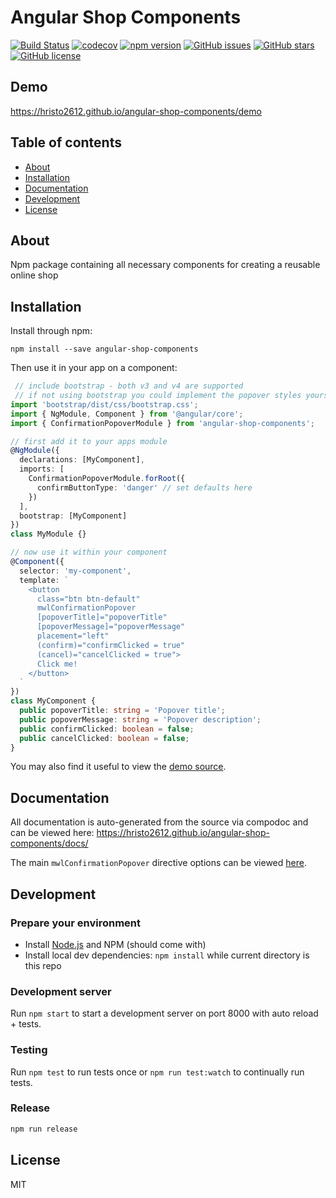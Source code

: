 # Angular Shop Components
[![Build Status](https://travis-ci.org/hristo2612/angular-shop-components.svg?branch=master)](https://travis-ci.org/hristo2612/angular-shop-components)
[![codecov](https://codecov.io/gh/hristo2612/angular-shop-components/branch/master/graph/badge.svg)](https://codecov.io/gh/hristo2612/angular-shop-components)
[![npm version](https://badge.fury.io/js/angular-confirmation-popover.svg)](http://badge.fury.io/js/angular-confirmation-popover)
[![GitHub issues](https://img.shields.io/github/issues/hristo2612/angular-shop-components.svg)](https://github.com/hristo2612/angular-shop-components/issues)
[![GitHub stars](https://img.shields.io/github/stars/hristo2612/angular-shop-components.svg)](https://github.com/hristo2612/angular-shop-components/stargazers)
[![GitHub license](https://img.shields.io/badge/license-MIT-blue.svg)](https://raw.githubusercontent.com/hristo2612/angular-shop-components/master/LICENSE)

## Demo
https://hristo2612.github.io/angular-shop-components/demo

## Table of contents

- [About](#about)
- [Installation](#installation)
- [Documentation](#documentation)
- [Development](#development)
- [License](#licence)

## About

Npm package containing all necessary components for creating a reusable online shop


## Installation

Install through npm:
```
npm install --save angular-shop-components
```

Then use it in your app on a component:

```typescript
 // include bootstrap - both v3 and v4 are supported
 // if not using bootstrap you could implement the popover styles yourself
import 'bootstrap/dist/css/bootstrap.css';
import { NgModule, Component } from '@angular/core';
import { ConfirmationPopoverModule } from 'angular-shop-components';

// first add it to your apps module
@NgModule({
  declarations: [MyComponent],
  imports: [
    ConfirmationPopoverModule.forRoot({
      confirmButtonType: 'danger' // set defaults here
    })
  ],
  bootstrap: [MyComponent]
})
class MyModule {}

// now use it within your component
@Component({
  selector: 'my-component',
  template: `
    <button
      class="btn btn-default"
      mwlConfirmationPopover
      [popoverTitle]="popoverTitle"
      [popoverMessage]="popoverMessage"
      placement="left"
      (confirm)="confirmClicked = true"
      (cancel)="cancelClicked = true">
      Click me!
    </button>
  `
})
class MyComponent {
  public popoverTitle: string = 'Popover title';
  public popoverMessage: string = 'Popover description';
  public confirmClicked: boolean = false;
  public cancelClicked: boolean = false;
}

```

You may also find it useful to view the [demo source](https://github.com/hristo2612/angular-shop-components/blob/master/demo/demo.component.ts).

## Documentation
All documentation is auto-generated from the source via compodoc and can be viewed here:
https://hristo2612.github.io/angular-shop-components/docs/

The main `mwlConfirmationPopover` directive options can be viewed [here](https://hristo2612.github.io/angular-shop-components/docs/directives/ConfirmationPopover.html).

## Development

### Prepare your environment
* Install [Node.js](http://nodejs.org/) and NPM (should come with)
* Install local dev dependencies: `npm install` while current directory is this repo

### Development server
Run `npm start` to start a development server on port 8000 with auto reload + tests.

### Testing
Run `npm test` to run tests once or `npm run test:watch` to continually run tests.

### Release
```bash
npm run release
```

## License

MIT
